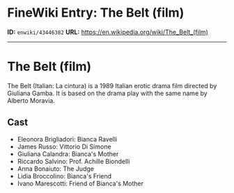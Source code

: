 # FineWiki Entry: The Belt (film)

**ID:** `enwiki/43446382`
**URL:** <https://en.wikipedia.org/wiki/The_Belt_(film)>

--- 

# The Belt (film)
The Belt (Italian: La cintura) is a 1989 Italian erotic drama film directed by  Giuliana Gamba. It is based on the drama play with the same name by Alberto Moravia.

## Cast
- Eleonora Brigliadori: Bianca Ravelli
- James Russo: Vittorio Di Simone
- Giuliana Calandra: Bianca's Mother
- Riccardo Salvino: Prof. Achille Biondelli
- Anna Bonaiuto: The Judge
- Lidia Broccolino: Bianca's Friend
- Ivano Marescotti: Friend of Bianca's Mother

